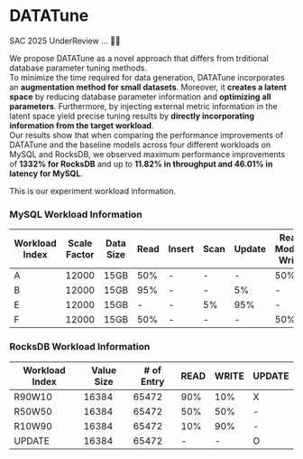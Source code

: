 # DATATune
SAC 2025 UnderReview ... 😵‍💫

We propose DATATune as a novel approach that differs from trditional database parameter tuning methods.  
To minimize the time required for data generation, DATATune incorporates an **augmentation method for small datasets**. Moreover, it **creates a latent space** by reducing database parameter information and **optimizing all parameters**. Furthermore, by injecting external metric information in the latent space yield precise tuning results by **directly incorporating information from the target workload**.  
Our results show that when comparing the performance improvements of DATATune and the baseline models across four different workloads on MySQL and RocksDB, we observed maximum performance improvements of **1332% for RocksDB** and up to **11.82% in throughput and 46.01% in latency for MySQL**.


This is our experiment workload information.  
### MySQL Workload Information

| Workload Index | Scale Factor | Data Size | Read  | Insert | Scan | Update | Read Modify Write |
| -------------- | ------------ | --------- | ----- | ------ | ---- | ------ | ----------------- |
| A              | 12000        | 15GB      | 50%   | -      | -    | -      | 50%               |
| B              | 12000        | 15GB      | 95%   | -      | -    | 5%     | -                 |
| E              | 12000        | 15GB      | -     | -      | 5%   | 95%    | -                 |
| F              | 12000        | 15GB      | 50%   | -      | -    | -      | 50%               |


### RocksDB Workload Information

| Workload Index | Value Size | # of Entry | READ  | WRITE | UPDATE |
| -------------- | ---------- | ---------- | ----- | ----- | ------ |
| R90W10         | 16384      | 65472      | 90%   | 10%   | X      |
| R50W50         | 16384      | 65472      | 50%   | 50%   | -      |
| R10W90         | 16384      | 65472      | 10%   | 90%   | -      |
| UPDATE         | 16384      | 65472      | -     | -     | O      |
